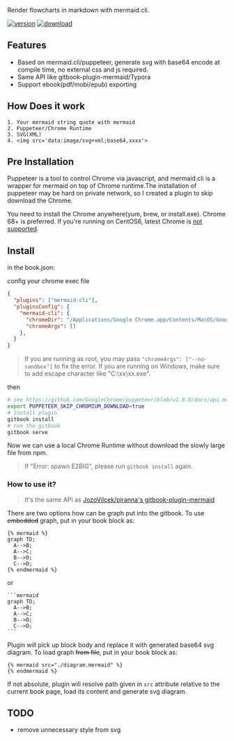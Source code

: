 Render flowcharts in markdown with mermaid.cli.

[![version](https://img.shields.io/npm/v/gitbook-plugin-mermaid-cli.svg)](https://www.npmjs.com/package/gitbook-plugin-mermaid-cli)
[![download](https://img.shields.io/npm/dm/gitbook-plugin-mermaid-cli.svg)](https://www.npmjs.com/package/gitbook-plugin-mermaid-cli)


## Features
* Based on mermaid.cli/puppeteer, generate svg with base64 encode at compile time, no external css and js required.
* Same API like gitbook-plugin-mermaid/Typora
* Support ebook(pdf/mobi/epub) exporting

## How Does it work

```
1. Your mermaid string quote with mermaid
2. Puppeteer/Chrome Runtime
3. SVG(XML)
4. <img src='data:image/svg+xml;base64,xxxx'>
```


## Pre Installation
Puppeteer is a tool to control Chrome via javascript, and mermaid.cli is a wrapper for mermaid on top of Chrome runtime.The installation of puppeteer may be hard on private network, so I created a plugin to skip download the Chrome.

You need to install the Chrome anywhere(yum, brew, or install.exe). Chrome 68+ is preferred.
If you're running on CentOS6, latest Chrome is [not supported](https://www.centos.org/forums/viewtopic.php?t=53768).

## Install

in the book.json:

config your chrome exec file

```json
{
  "plugins": ["mermaid-cli"],
  "pluginsConfig": {
    "mermaid-cli": {
      "chromeDir": "/Applications/Google Chrome.app/Contents/MacOS/Google Chrome",
      "chromeArgs": []
    },
  }
}
```

> If you are running as root, you may pass `"chromeArgs": ["--no-sandbox"]` to fix the error.
> If you are running on Windows, make sure to add escape character like "C:\\xx\\xx.exe".

then

```sh
# see https://github.com/GoogleChrome/puppeteer/blob/v1.8.0/docs/api.md#environment-variables
export PUPPETEER_SKIP_CHROMIUM_DOWNLOAD=true
# install plugin
gitbook install
# run the gitbook
gitbook serve
```

Now we can use a local Chrome Runtime without download the slowly large file from npm.

> If "Error: spawn E2BIG", please run `gitbook install` again.


### How to use it?
> It's the same API as [JozoVilcek/piranna's gitbook-plugin-mermaid](https://github.com/piranna/gitbook-plugin-mermaid)


There are two options how can be graph put into the gitbook.
To use ~~embedded~~ graph, put in your book block as:
```
{% mermaid %}
graph TD;
  A-->B;
  A-->C;
  B-->D;
  C-->D;
{% endmermaid %}
```

or

    ```mermaid
    graph TD;
      A-->B;
      A-->C;
      B-->D;
      C-->D;
    ```

Plugin will pick up block body and replace it with generated base64 svg diagram.
To load graph ~~from file~~, put in your book block as:
```
{% mermaid src="./diagram.mermaid" %}
{% endmermaid %}
```
If not absolute, plugin will resolve path given in `src` attribute relative to the current book page,
load its content and generate svg diagram.

## TODO
* remove unnecessary style from svg